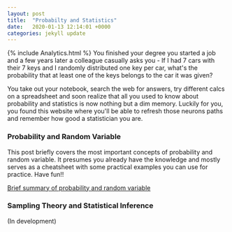 ```yaml
---
layout: post
title:  "Probabilty and Statistics"
date:   2020-01-13 12:14:01 +0000
categories: jekyll update
---
```

{% include Analytics.html %}
You finished your degree you started a job and a few years later a colleague casually asks you - If I had 7 cars with their 7 keys and I randomly distributed one key per car, what's the probability that at least one of the keys belongs to the car it was given?

You take out your notebook, search the web for answers, try different calcs on a spreadsheet and soon realize that all you used to know about probability and statistics is now nothing but a dim memory. Luckily for you, you found this website where you'll be able to refresh those neurons paths and remember how good a statistician you are.

### Probability and Random Variable
This post briefly covers the most important concepts of probability and random variable. It presumes you already have the knowledge and mostly serves as a cheatsheet with some practical examples you can use for practice. Have fun!!

[Brief summary of probability and random variable](/Files/Probability.html)

### Sampling Theory and Statistical Inference
(In development)